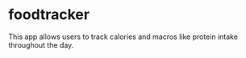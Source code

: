 # foodtracker
This app allows users to track calories and macros like protein intake throughout the day.
